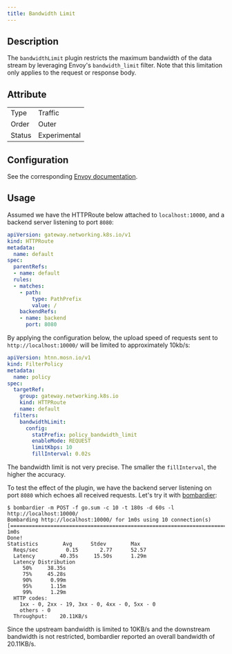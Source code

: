 ```yaml
---
title: Bandwidth Limit
---
```


## Description

The `bandwidthLimit` plugin restricts the maximum bandwidth of the data stream by leveraging Envoy's `bandwidth_limit` filter. Note that this limitation only applies to the request or response body.

## Attribute

|        |              |
|--------|--------------|
| Type   | Traffic      |
| Order  | Outer        |
| Status | Experimental |

## Configuration

See the corresponding [Envoy documentation](https://www.envoyproxy.io/docs/envoy/v1.29.5/configuration/http/http_filters/bandwidth_limit_filter).

## Usage

Assumed we have the HTTPRoute below attached to `localhost:10000`, and a backend server listening to port `8080`:

```yaml
apiVersion: gateway.networking.k8s.io/v1
kind: HTTPRoute
metadata:
  name: default
spec:
  parentRefs:
  - name: default
  rules:
  - matches:
    - path:
        type: PathPrefix
        value: /
    backendRefs:
    - name: backend
      port: 8080
```

By applying the configuration below, the upload speed of requests sent to `http://localhost:10000/` will be limited to approximately 10kb/s:

```yaml
apiVersion: htnn.mosn.io/v1
kind: FilterPolicy
metadata:
  name: policy
spec:
  targetRef:
    group: gateway.networking.k8s.io
    kind: HTTPRoute
    name: default
  filters:
    bandwidthLimit:
      config:
        statPrefix: policy_bandwidth_limit
        enableMode: REQUEST
        limitKbps: 10
        fillInterval: 0.02s
```

The bandwidth limit is not very precise. The smaller the `fillInterval`, the higher the accuracy.

To test the effect of the plugin, we have the backend server listening on port `8080` which echoes all received requests. Let's try it with [bombardier](https://pkg.go.dev/github.com/codesenberg/bombardier):

```shell
$ bombardier -m POST -f go.sum -c 10 -t 180s -d 60s -l http://localhost:10000/
Bombarding http://localhost:10000/ for 1m0s using 10 connection(s)
[======================================================================================================================================================] 1m0s
Done!
Statistics        Avg      Stdev        Max
  Reqs/sec         0.15       2.77      52.57
  Latency        40.35s     15.50s      1.29m
  Latency Distribution
     50%     38.35s
     75%     45.28s
     90%      0.99m
     95%      1.15m
     99%      1.29m
  HTTP codes:
    1xx - 0, 2xx - 19, 3xx - 0, 4xx - 0, 5xx - 0
    others - 0
  Throughput:    20.11KB/s
```

Since the upstream bandwidth is limited to 10KB/s and the downstream bandwidth is not restricted, bombardier reported an overall bandwidth of 20.11KB/s.
